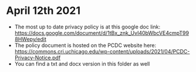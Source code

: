 # April 12th 2021
- The most up to date privacy policy is at this google doc link: https://docs.google.com/document/d/1tBx_znk_UvI40bWbcVE4cmpT998HWepy/edit
- The policy document is hosted on the PCDC website here: https://commons.cri.uchicago.edu/wp-content/uploads/2021/04/PCDC-Privacy-Notice.pdf
- You can find a txt and docx version in this folder as well
